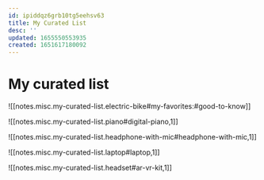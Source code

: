 ```yaml
---
id: ipiddqz6grb10tg5eehsv63
title: My Curated List
desc: ''
updated: 1655550553935
created: 1651617180092
---
```

# My curated list

![[notes.misc.my-curated-list.electric-bike#my-favorites:#good-to-know]]

![[notes.misc.my-curated-list.piano#digital-piano,1]]

![[notes.misc.my-curated-list.headphone-with-mic#headphone-with-mic,1]]

![[notes.misc.my-curated-list.laptop#laptop,1]]

![[notes.misc.my-curated-list.headset#ar-vr-kit,1]]